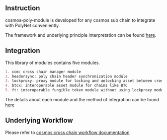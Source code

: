 ## Instruction

cosmos-poly-module is developed for any cosmos sub chain to integrate with PolyNet conveniently. 

The framework and underlying principle interpretation can be found [here](https://github.com/polynetwork/docs/blob/master/cosmos/README.md).

## Integration

This library of modules contains five modules.
```markdown
1. ccm: cross chain manager module
2. headersync: poly chain header synchronization module
3. lockproxy: proxy module for locking and unlocking asset between cross chain transaction
4. btcx: interoperable asset module for chains like BTC
5. ft: interoperable fungible token module without using lockproxy module 
``` 

The details about each module and the method of integration can be found [here]()

## Underlying Workflow
Please refer to [cosmos cross chain workflow documentation](https://github.com/polynetwork/docs/blob/master/cosmos/cosmos_cross_chain_workflow.md).

